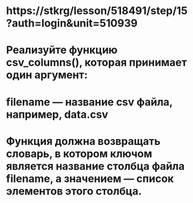 # https://stkrg/lesson/518491/step/15?auth=login&unit=510939
# Реализуйте функцию csv_columns(), которая принимает один аргумент:

# filename — название csv файла, например, data.csv
# Функция должна возвращать словарь, в котором ключом является название столбца файла filename, а значением — список элементов этого столбца.
